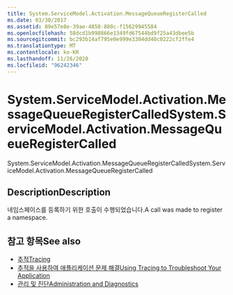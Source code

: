 ```yaml
---
title: System.ServiceModel.Activation.MessageQueueRegisterCalled
ms.date: 03/30/2017
ms.assetid: 89e57e8e-39ae-4850-880c-f15629945584
ms.openlocfilehash: 58dcd1b998866e1349fd67544bd9f25a43dbee5b
ms.sourcegitcommit: bc293b14af795e0e999e3304dd40c0222cf2ffe4
ms.translationtype: MT
ms.contentlocale: ko-KR
ms.lasthandoff: 11/26/2020
ms.locfileid: "96242346"
---
```

# <a name="systemservicemodelactivationmessagequeueregistercalled"></a><span data-ttu-id="b7301-102">System.ServiceModel.Activation.MessageQueueRegisterCalled</span><span class="sxs-lookup"><span data-stu-id="b7301-102">System.ServiceModel.Activation.MessageQueueRegisterCalled</span></span>

<span data-ttu-id="b7301-103">System.ServiceModel.Activation.MessageQueueRegisterCalled</span><span class="sxs-lookup"><span data-stu-id="b7301-103">System.ServiceModel.Activation.MessageQueueRegisterCalled</span></span>  
  
## <a name="description"></a><span data-ttu-id="b7301-104">Description</span><span class="sxs-lookup"><span data-stu-id="b7301-104">Description</span></span>  

 <span data-ttu-id="b7301-105">네임스페이스를 등록하기 위한 호출이 수행되었습니다.</span><span class="sxs-lookup"><span data-stu-id="b7301-105">A call was made to register a namespace.</span></span>  
  
## <a name="see-also"></a><span data-ttu-id="b7301-106">참고 항목</span><span class="sxs-lookup"><span data-stu-id="b7301-106">See also</span></span>

- [<span data-ttu-id="b7301-107">추적</span><span class="sxs-lookup"><span data-stu-id="b7301-107">Tracing</span></span>](index.md)
- [<span data-ttu-id="b7301-108">추적을 사용하여 애플리케이션 문제 해결</span><span class="sxs-lookup"><span data-stu-id="b7301-108">Using Tracing to Troubleshoot Your Application</span></span>](using-tracing-to-troubleshoot-your-application.md)
- [<span data-ttu-id="b7301-109">관리 및 진단</span><span class="sxs-lookup"><span data-stu-id="b7301-109">Administration and Diagnostics</span></span>](../index.md)
